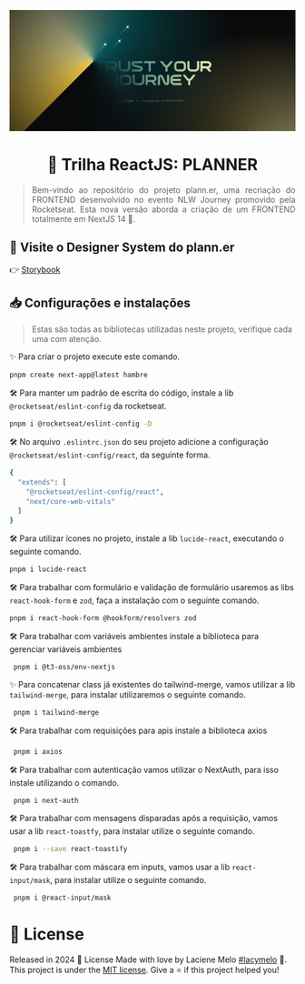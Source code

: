 <div align="justify">
  <p align="center">
    <img alt="Logo Omnistack 7 - Rocketseat" src="./src/assets/wallpaper.png" width="550px" />
  </p>

  <h1 align="center">
    🤖 Trilha ReactJS: PLANNER
  </h1>

  > Bem-vindo ao repositório do projeto plann.er, uma recriação do FRONTEND desenvolvido no evento NLW Journey promovido pela Rocketseat. Esta nova versão aborda a criação de um FRONTEND totalmente em NextJS 14 🚀.
</div>

## :eyes: Visite o Designer System do plann.er
👉 [Storybook](https://www.figma.com/community/file/1392276515495389646/nlw-journey-planejador-de-viagem)

##  📥 Configurações e instalações
> Estas são todas as bibliotecas utilizadas neste projeto, verifique cada uma com atenção.

✨ Para criar o projeto execute este comando.
```bash
pnpm create next-app@latest hambre
```
🛠️ Para manter um padrão de escrita do código, instale a lib `@rocketseat/eslint-config` da rocketseat.
```bash
pnpm i @rocketseat/eslint-config -D 
```
🛠️ No arquivo `.eslintrc.json` do seu projeto adicione a configuração `@rocketseat/eslint-config/react`, da seguinte forma.
```bash
{
  "extends": [
    "@rocketseat/eslint-config/react",
    "next/core-web-vitals"
  ]
}
```
🛠️ Para utilizar ícones no projeto, instale a lib `lucide-react`, executando o seguinte comando.
```bash
pnpm i lucide-react
```
🛠️ Para trabalhar com formulário e validação de formulário usaremos as libs `react-hook-form` e `zod`, faça a instalação com o seguinte comando.
```bash
pnpm i react-hook-form @hookform/resolvers zod
```
🛠️ Para trabalhar com variáveis ambientes instale a
biblioteca para gerenciar variáveis ambientes
```bash
 pnpm i @t3-oss/env-nextjs
```
✨ Para concatenar class já existentes do tailwind-merge, vamos utilizar a lib `tailwind-merge`, para instalar utilizaremos o seguinte comando.
```bash
 pnpm i tailwind-merge
```
🛠️ Para trabalhar com requisições para apis instale a biblioteca axios
```bash
 pnpm i axios
```
🛠️ Para trabalhar com autenticação vamos utilizar o NextAuth, para isso instale utilizando o comando.
```bash
 pnpm i next-auth
```
🛠️ Para trabalhar com mensagens disparadas após a requisição, vamos usar a lib `react-toastfy`, para instalar utilize o seguinte comando.
```bash
 pnpm i --save react-toastify
```

🛠️ Para trabalhar com máscara em inputs, vamos usar a lib `react-input/mask`, para instalar utilize o seguinte comando.
```bash
 pnpm i @react-input/mask
```

# :closed_book: License

Released in 2024 :closed_book: License
Made with love by  Laciene Melo [#lacymelo](https://github.com/lacymelo) 🚀.
This project is under the [MIT license](./LICENSE).
Give a ⭐️ if this project helped you!


